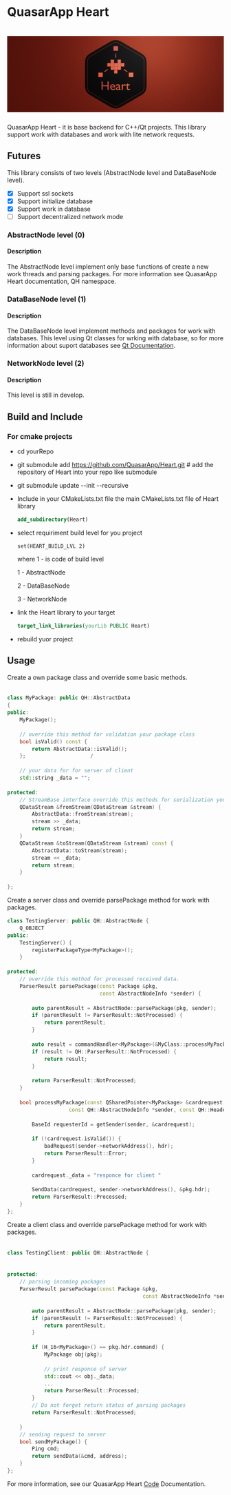 # QuasarApp Heart

# ![QuasarApp Heart](res/Banner_Web.png)

QuasarApp Heart - it is base backend for C++/Qt projects. This library support work with databases and work with lite network requests.

## Futures 
This library consists of two levels (AbstractNode level and DataBaseNode level).

- [X] Support ssl sockets
- [X] Support initialize database
- [X] Support work in database
- [ ] Support decentralized network mode

### AbstractNode level (0)
#### Description
The AbstractNode level implement only base functions of create a new work threads and parsing packages.
For more information see QuasarApp Heart documentation, QH namespace.

### DataBaseNode level (1)
#### Description
The DataBaseNode level implement methods and packages for work with databases. This level using Qt classes for wrking with database, so for more information about suport databases see [Qt Documentation](https://doc.qt.io/qt-5/sql-driver.html).

### NetworkNode level (2)
#### Description
This level is still in develop. 

## Build and Include
### For cmake projects
 
 * cd yourRepo
 * git submodule add https://github.com/QuasarApp/Heart.git # add the repository of Heart into your repo like submodule
 * git submodule update --init --recursive
 * Include in your CMakeLists.txt file the main CMakeLists.txt file of Heart library
     ``` cmake
     add_subdirectory(Heart)
     ```
 * select requiriment build level for you project
     ```
     set(HEART_BUILD_LVL 2)
     ```
     where 1 - is code of build level 
   
     1 - AbstractNode
   
     2 - DataBaseNode
   
     3 - NetworkNode
 * link the Heart library to your target
     ```cmake
     target_link_libraries(yourLib PUBLIC Heart)
     ```
 * rebuild yuor project



## Usage

Create a own package class and override some basic methods.
```cpp

class MyPackage: public QH::AbstractData
{
public:
    MyPackage();

    // override this method for validation your package class
    bool isValid() const {
        return AbstractData::isValid();
    };                     /

    // your data for for server of client
    std::string _data = "";

protected:
    // StreamBase interface override this methods for serialization your package
    QDataStream &fromStream(QDataStream &stream) {
        AbstractData::fromStream(stream);
        stream >> _data;
        return stream;
    }
    QDataStream &toStream(QDataStream &stream) const {
        AbstractData::toStream(stream);
        stream << _data;
        return stream;
    }

};
```

Create a server class and override parsePackage method for work with packages.
```cpp
class TestingServer: public QH::AbstractNode {
    Q_OBJECT
public:
    TestingServer() {
        registerPackageType<MyPackage>();
    }
 
protected:
    // override this method for processed received data.
    ParserResult parsePackage(const Package &pkg,
                              const AbstractNodeInfo *sender) {
 
        auto parentResult = AbstractNode::parsePackage(pkg, sender);
        if (parentResult != ParserResult::NotProcessed) {
            return parentResult;
        }
 
        auto result = commandHandler<MyPackage>(&MyClass::processMyPackage, pkg, sender, pkgHeader);
        if (result != QH::ParserResult::NotProcessed) {
            return result;
        }
 
        return ParserResult::NotProcessed;
    }
 
    bool processMyPackage(const QSharedPointer<MyPackage> &cardrequest,
                    const QH::AbstractNodeInfo *sender, const QH::Header &hdr) {
 
        BaseId requesterId = getSender(sender, &cardrequest);
 
        if (!cardrequest.isValid()) {
            badRequest(sender->networkAddress(), hdr);
            return ParserResult::Error;
        }
 
        cardrequest._data = "responce for client "
 
        SendData(cardrequest, sender->networkAddress(), &pkg.hdr);
        return ParserResult::Processed;
    }
};
```

Create a client class and override parsePackage method for work with packages.

```cpp

class TestingClient: public QH::AbstractNode {


protected:
    // parsing incoming packages
    ParserResult parsePackage(const Package &pkg,
                                            const AbstractNodeInfo *sender) {
                                            
        auto parentResult = AbstractNode::parsePackage(pkg, sender);
        if (parentResult != ParserResult::NotProcessed) {
            return parentResult;
        }
    
        if (H_16<MyPackage>() == pkg.hdr.command) {
            MyPackage obj(pkg);
   
            // print responce of server
            std::cout << obj._data;
            ...
            return ParserResult::Processed;            
        }
        // Do not forget return status of parsing packages
        return ParserResult::NotProcessed;
    
    }
    // sending request to server
    bool sendMyPackage() {
        Ping cmd;
        return sendData(&cmd, address);
    }
};
```

For more information, see our QuasarApp Heart [Code](https://quasarapp.ddns.net/docs/heart/html/index.html) Documentation.
